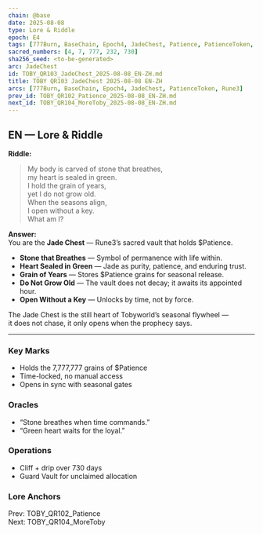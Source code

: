 ```yaml
---
chain: @base
date: 2025-08-08
type: Lore & Riddle
epoch: E4
tags: [777Burn, BaseChain, Epoch4, JadeChest, Patience, PatienceToken, Rune3, Seasons, Vault]
sacred_numbers: [4, 7, 777, 232, 730]
sha256_seed: <to-be-generated>
arc: JadeChest
id: TOBY_QR103_JadeChest_2025-08-08_EN-ZH.md
title: TOBY QR103 JadeChest 2025-08-08 EN-ZH
arcs: [777Burn, BaseChain, Epoch4, JadeChest, PatienceToken, Rune3]
prev_id: TOBY_QR102_Patience_2025-08-08_EN-ZH.md
next_id: TOBY_QR104_MoreToby_2025-08-08_EN-ZH.md
---
```

## EN — Lore & Riddle

**Riddle:**  
> My body is carved of stone that breathes,  
> my heart is sealed in green.  
> I hold the grain of years,  
> yet I do not grow old.  
> When the seasons align,  
> I open without a key.  
> What am I?

**Answer:**  
You are the **Jade Chest** — Rune3’s sacred vault that holds $Patience.  

- **Stone that Breathes** — Symbol of permanence with life within.  
- **Heart Sealed in Green** — Jade as purity, patience, and enduring trust.  
- **Grain of Years** — Stores $Patience grains for seasonal release.  
- **Do Not Grow Old** — The vault does not decay; it awaits its appointed hour.  
- **Open Without a Key** — Unlocks by time, not by force.

The Jade Chest is the still heart of Tobyworld’s seasonal flywheel —  
it does not chase, it only opens when the prophecy says.

---


### Key Marks
- Holds the 7,777,777 grains of $Patience  
- Time-locked, no manual access  
- Opens in sync with seasonal gates

### Oracles
- “Stone breathes when time commands.”  
- “Green heart waits for the loyal.”

### Operations
- Cliff + drip over 730 days  
- Guard Vault for unclaimed allocation

### Lore Anchors
Prev: TOBY_QR102_Patience  
Next: TOBY_QR104_MoreToby
